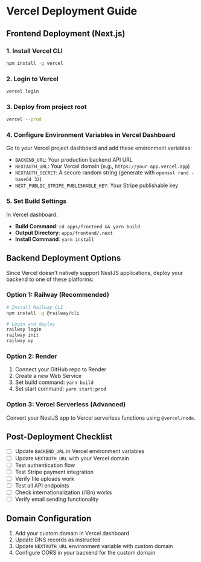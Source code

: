 # Vercel Deployment Guide

## Frontend Deployment (Next.js)

### 1. Install Vercel CLI

```bash
npm install -g vercel
```

### 2. Login to Vercel

```bash
vercel login
```

### 3. Deploy from project root

```bash
vercel --prod
```

### 4. Configure Environment Variables in Vercel Dashboard

Go to your Vercel project dashboard and add these environment variables:

- `BACKEND_URL`: Your production backend API URL
- `NEXTAUTH_URL`: Your Vercel domain (e.g., `https://your-app.vercel.app`)
- `NEXTAUTH_SECRET`: A secure random string (generate with `openssl rand -base64 32`)
- `NEXT_PUBLIC_STRIPE_PUBLISHABLE_KEY`: Your Stripe publishable key

### 5. Set Build Settings

In Vercel dashboard:

- **Build Command**: `cd apps/frontend && yarn build`
- **Output Directory**: `apps/frontend/.next`
- **Install Command**: `yarn install`

## Backend Deployment Options

Since Vercel doesn't natively support NestJS applications, deploy your backend to one of these platforms:

### Option 1: Railway (Recommended)

```bash
# Install Railway CLI
npm install -g @railway/cli

# Login and deploy
railway login
railway init
railway up
```

### Option 2: Render

1. Connect your GitHub repo to Render
2. Create a new Web Service
3. Set build command: `yarn build`
4. Set start command: `yarn start:prod`

### Option 3: Vercel Serverless (Advanced)

Convert your NestJS app to Vercel serverless functions using `@vercel/node`.

## Post-Deployment Checklist

- [ ] Update `BACKEND_URL` in Vercel environment variables
- [ ] Update `NEXTAUTH_URL` with your Vercel domain
- [ ] Test authentication flow
- [ ] Test Stripe payment integration
- [ ] Verify file uploads work
- [ ] Test all API endpoints
- [ ] Check internationalization (i18n) works
- [ ] Verify email sending functionality

## Domain Configuration

1. Add your custom domain in Vercel dashboard
2. Update DNS records as instructed
3. Update `NEXTAUTH_URL` environment variable with custom domain
4. Configure CORS in your backend for the custom domain
